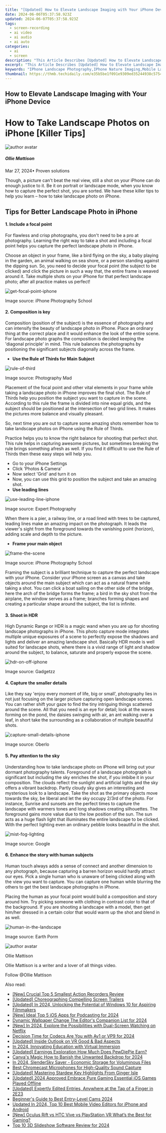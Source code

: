 ```yaml
---
title: "[Updated] How to Elevate Landscape Imaging with Your iPhone Device"
date: 2024-06-06T05:37:58.923Z
updated: 2024-06-07T05:37:58.923Z
tags: 
  - screen-recording
  - ai video
  - ai audio
  - ai auto
categories: 
  - ai
  - screen
description: "This Article Describes [Updated] How to Elevate Landscape Imaging with Your iPhone Device"
excerpt: "This Article Describes [Updated] How to Elevate Landscape Imaging with Your iPhone Device"
keywords: "IPhone Landscape Photography,IPhone Nature Imaging,Mobile Landscapes iPhone,IPhone Outdoor Images,IPhone Garden Photos,IPhone Scenic Captures,IPhone Landscape Enhancement"
thumbnail: https://thmb.techidaily.com/e35b5be1f091e9309ed35244938c575401125e5d762e94ab1bade24154e68d3e.jpg
---
```


## How to Elevate Landscape Imaging with Your iPhone Device

# How to Take Landscape Photos on iPhone \[Killer Tips\]

![author avatar](https://images.wondershare.com/filmora/article-images/ollie-mattison.jpg)

##### Ollie Mattison

 Mar 27, 2024• Proven solutions

 Though, a picture can't beat the real view, still a shot on your iPhone can do enough justice to it. Be it on portrait or landscape mode, when you know how to capture the perfect shot, you are sorted. We have these killer tips to help you learn – how to take landscape photo on iPhone.

## Tips for Better Landscape Photo in iPhone

#### 1\.  Include a focal point

 For flawless and crisp photographs, you don't need to be a pro at photography. Learning the right way to take a shot and including a focal point helps you capture the perfect landscape photo in iPhone.

 Choose an object in your frame, like a bird flying on the sky, a baby playing in the garden, an animal walking on sea shore, or a person standing against the dipping sun. So, you need to decide your focal point (the subject to be clicked) and click the picture in such a way that, the entire frame is weaved around it. Take multiple shots on your iPhone for that perfect landscape photo; after all practice makes us perfect!

![get-focal-point-iphone](https://images.wondershare.com/filmora/article-images/get-focal-point-iphone.jpg)

 Image source: iPhone Photography School

#### 2\.  Composition is key

 Composition (position of the subject) is the essence of photography and can intensify the beauty of landscape photo in iPhone. Place an ordinary thing at the correct place and it would enhance the look of the entire scene. For landscape photo graphs the composition is decided keeping the 'diagonal principle' in mind. This rule balances the photographs by positioning the significant subjects diagonally across the frame.

* **Use the Rule of Thirds for Main Subject**

![rule-of-third](https://images.wondershare.com/filmora/article-images/rule-of-third.jpg)

 Image source: Photography Mad

 Placement of the focal point and other vital elements in your frame while taking a landscape photo in iPhone improves the final shot. The Rule of Thirds help you position the subject you want to capture in the scene. According to this rule the frame is divided into nine equal grids, and the subject should be positioned at the intersection of two grid lines. It makes the pictures more balance and visually pleasant.

 So, next time you are out to capture some amazing shots remember how to take landscape photos on iPhone using the Rule of Thirds.

 Practice helps you to know the right balance for shooting that perfect shot. This rule helps in capturing awesome pictures, but sometimes breaking the rule brings something afresh as well. If you find it difficult to use the Rule of Thirds then these easy steps will help you.

* Go to your iPhone Settings
* Click 'Photos & Camera'
* Now select 'Grid' and turn it on
* Now, you can use this grid to position the subject and take an amazing shot.
* **Use leading lines**

![use-leading-line-iphone](https://images.wondershare.com/filmora/article-images/use-leading-line-iphone.jpg)

 Image source: Expert Photography

 When there is a pier, a railway line, or a road lined with trees to be captured, leading lines make an amazing impact on the photograph. It leads the viewer's sight from the foreground towards the vanishing point (horizon), adding scale and depth to the picture.

* **Frame your main object**

![frame-the-scene](https://images.wondershare.com/filmora/article-images/frame-the-scene.jpg)

 Image source: iPhone Photography School

 Framing the subject is a brilliant technique to capture the perfect landscape with your iPhone. Consider your iPhone screen as a canvas and take objects around the main subject which can act as a natural frame while taking a shot. You can click a boat sailing on the other side of the bridge, here the arch of the bridge forms the frame; a bird in the sky shot from the airplane, the window serves as a frame; branches forming shapes and creating a particular shape around the subject, the list is infinite.

#### 3\.  Shoot in HDR

 High Dynamic Range or HDR is a magic wand when you are up for shooting landscape photographs in iPhone. This photo capture mode integrates multiple unique exposures of a scene to perfectly expose the shadows and lights and deliver an amazing landscape shot. Basically HDR mode is well suited for landscape shots, where there is a vivid range of light and shadow around the subject, to balance, saturate and properly expose the scene.

![hdr-on-off-iphone](https://images.wondershare.com/filmora/article-images/hdr-on-off-iphone.jpg)

 Image source: Gadgetzz

#### 4\.  Capture the smaller details

 Like they say 'enjoy every moment of life, big or small', photography lies in not just focusing on the larger picture capturing open landscape scenes. You can rather shift your gaze to find the tiny intriguing things scattered around the scene. All that you need is an eye for detail; look at the waves forming on the pond, the daisies swinging with air, an ant walking over a leaf, in short take the surrounding as a collaboration of multiple beautiful shots.

![capture-small-details-iphone](https://images.wondershare.com/filmora/article-images/capture-small-details-iphone.jpg)

 Image source: Oberlo

#### 5\.  Pay attention to the sky

 Understanding how to take landscape photo on iPhone will bring out your dormant photography talents. Foreground of a landscape photograph is significant but including the sky enriches the shot, if you imbibe it in your composition. The clouds reflect the sunlight and artificial lights and the sky offers a vibrant backdrop. Partly cloudy sky gives an interesting and mysterious look to a landscape. Take the shot as the primary objects move towards the sky, be liberal and let the sky occupy 2/3rd of the photo. For instance, Sunrise and sunsets are the perfect times to capture the landscape with warmers tones and long shadows creating silhouettes. The foreground gains more value due to the low position of the sun. The sun acts as a huge flash light that illuminates the entire landscape to be clicked. With the perfect lighting even an ordinary pebble looks beautiful in the shot.

![mist-fog-lighting](https://images.wondershare.com/filmora/article-images/mist-fog-lighting.jpg)

 Image source: Google

#### 6\. Enhance the story with human subjects

 Human touch always adds a sense of connect and another dimension to any photograph, because capturing a barren horizon would hardly attract our eyes. Pick a single human who is unaware of being clicked along with the view you want to capture. You can capture one human while blurring the others to get the best landscape photographs in iPhone.

 Placing the human as your focal point would build a composition and story around him. Try picking someone with clothing in contrast color to that of the background. If you are shooting a landscape with a model, then get him/her dressed in a certain color that would warm up the shot and blend in as well.

![human-in-the-landscape ](https://images.wondershare.com/filmora/article-images/human-in-the-landscape.jpg)

 Image source: Earth Porm

![author avatar](https://images.wondershare.com/filmora/article-images/ollie-mattison.jpg)

Ollie Mattison

Ollie Mattison is a writer and a lover of all things video.

Follow @Ollie Mattison


<ins class="adsbygoogle"
     style="display:block"
     data-ad-format="autorelaxed"
     data-ad-client="ca-pub-7571918770474297"
     data-ad-slot="1223367746"></ins>



<ins class="adsbygoogle"
     style="display:block"
     data-ad-client="ca-pub-7571918770474297"
     data-ad-slot="8358498916"
     data-ad-format="auto"
     data-full-width-responsive="true"></ins>


<span class="atpl-alsoreadstyle">Also read:</span>
<div><ul>
<li><a href="https://vp-tips.techidaily.com/new-crucial-top-5-smallest-action-recorders-review/"><u>[New] Crucial Top 5 Smallest Action Recorders Review</u></a></li>
<li><a href="https://vp-tips.techidaily.com/updated-choreographing-compelling-screen-trailers/"><u>[Updated] Choreographing Compelling Screen Trailers</u></a></li>
<li><a href="https://vp-tips.techidaily.com/updated-in-2024-unlocking-the-potential-of-windows-10-for-aspiring-filmmakers/"><u>[Updated] In 2024, Unlocking the Potential of Windows 10 for Aspiring Filmmakers</u></a></li>
<li><a href="https://vp-tips.techidaily.com/new-ideal-top-5-ios-apps-for-podcasting-for-2024/"><u>[New] Ideal Top 5 iOS Apps for Podcasting for 2024</u></a></li>
<li><a href="https://vp-tips.techidaily.com/dynamic-wallpaper-change-the-editors-companion-list-for-2024/"><u>Dynamic Wallpaper Change  The Editor's Companion List for 2024</u></a></li>
<li><a href="https://vp-tips.techidaily.com/new-in-2024-explore-the-possibilities-with-dual-screen-watching-on-netflix/"><u>[New] In 2024, Explore the Possibilities with Dual-Screen Watching on Netflix</u></a></li>
<li><a href="https://vp-tips.techidaily.com/decision-time-for-codecs-are-you-with-av1-or-vp9-for-2024/"><u>Decision Time for Codecs  Are You with Av1 or VP9 for 2024</u></a></li>
<li><a href="https://vp-tips.techidaily.com/updated-inside-outlook-on-vr-good-and-bad-aspects/"><u>[Updated] Inside Outlook on VR  Good & Bad Aspects</u></a></li>
<li><a href="https://vp-tips.techidaily.com/in-2024-innovating-education-with-virtual-immersion/"><u>In 2024, Innovating Education with Virtual Immersion</u></a></li>
<li><a href="https://vp-tips.techidaily.com/updated-earnings-exploration-how-much-does-pewdiepie-earn/"><u>[Updated] Earnings Exploration  How Much Does PewDiePie Earn?</u></a></li>
<li><a href="https://extra-resources.techidaily.com/canvas-magic-how-to-banish-the-unwanted-backdrop-for-2024/"><u>Canva's Magic  How to Banish the Unwanted Backdrop for 2024</u></a></li>
<li><a href="https://extra-guidance.techidaily.com/in-2024-slendersky-saver-economic-storage-for-voluminous-files/"><u>In 2024, SlenderSky Saver - Economic Storage for Voluminous Files</u></a></li>
<li><a href="https://audio-shaping.techidaily.com/best-chromecast-microphones-for-high-quality-sound-capture/"><u>Best Chromecast Microphones for High-Quality Sound Capture</u></a></li>
<li><a href="https://screen-activity-recording.techidaily.com/updated-mastering-stardew-key-highlights-from-ginger-isle/"><u>[Updated] Mastering Stardew  Key Highlights From Ginger Isle</u></a></li>
<li><a href="https://on-screen-recording.techidaily.com/updated-2024-approved-embrace-pure-gaming-essential-ios-games-played-offline/"><u>[Updated] 2024 Approved  Embrace Pure Gaming  Essential iOS Games Played Offline</u></a></li>
<li><a href="https://some-knowledge.techidaily.com/updated-expertly-edited-entries-anywhere-at-the-tap-of-a-finger-in-2e23/"><u>[Updated] Expertly Edited Entries, Anywhere at the Tap of a Finger in 2E23</u></a></li>
<li><a href="https://extra-resources.techidaily.com/beginners-guide-to-best-entry-level-cams-2024/"><u>Beginner's Guide to Best Entry-Level Cams 2024</u></a></li>
<li><a href="https://video-content-creator.techidaily.com/updated-in-2024-top-10-best-mobile-video-editors-for-iphone-and-android/"><u>Updated In 2024, Top 10 Best Mobile Video Editors for iPhone and Android</u></a></li>
<li><a href="https://extra-support.techidaily.com/new-oculus-rift-vs-htc-vive-vs-playstation-vr-whats-the-best-for-gaming/"><u>[New] Oculus Rift vs HTC Vive vs PlayStation VR  What’s the Best for Gaming?</u></a></li>
<li><a href="https://ai-video-editing.techidaily.com/top-10-3d-slideshow-software-review-for-2024/"><u>Top 10 3D Slideshow Software Review for 2024</u></a></li>
</ul></div>
